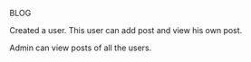 BLOG

Created a user.
This user can add post and view his own post.

Admin can view posts of all the users.